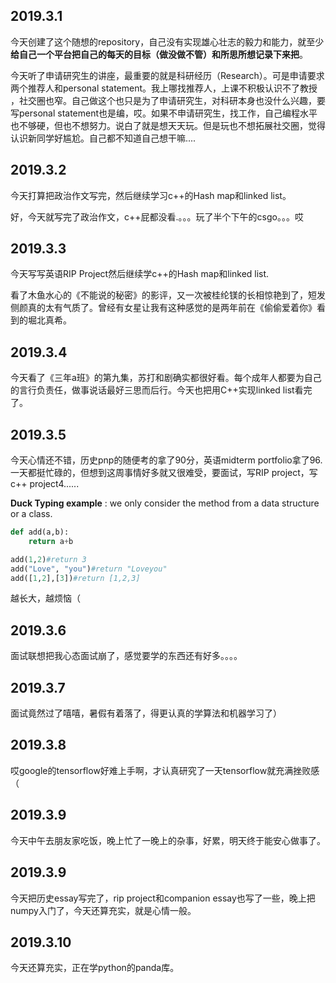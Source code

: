 2019.3.1
-------------

今天创建了这个随想的repository，自己没有实现雄心壮志的毅力和能力，就至少**给自己一个平台把自己的每天的目标（做没做不管）和所思所想记录下来把**。

今天听了申请研究生的讲座，最重要的就是科研经历（Research）。可是申请要求两个推荐人和personal statement。我上哪找推荐人，上课不积极认识不了教授
，社交圈也窄。自己做这个也只是为了申请研究生，对科研本身也没什么兴趣，要写personal statement也是编，哎。如果不申请研究生，找工作，自己编程水平
也不够硬，但也不想努力。说白了就是想天天玩。但是玩也不想拓展社交圈，觉得认识新同学好尴尬。自己都不知道自己想干嘛....



2019.3.2
------------

今天打算把政治作文写完，然后继续学习c++的Hash map和linked list。

好，今天就写完了政治作文，c++屁都没看.。。。玩了半个下午的csgo。。。哎



2019.3.3
-------------

今天写写英语RIP Project然后继续学c++的Hash map和linked list.

看了木鱼水心的《不能说的秘密》的影评，又一次被桂纶镁的长相惊艳到了，短发侧颜真的太有气质了。曾经有女星让我有这种感觉的是两年前在《偷偷爱着你》看到的堀北真希。



2019.3.4
---------

今天看了《三年a班》的第九集，苏打和剧确实都很好看。每个成年人都要为自己的言行负责任，做事说话最好三思而后行。今天也把用C++实现linked list看完了。



2019.3.5
---------

今天心情还不错，历史pnp的随便考的拿了90分，英语midterm portfolio拿了96. 一天都挺忙碌的，但想到这周事情好多就又很难受，要面试，写RIP project，写c++ project4......

**Duck Typing example** : we only consider the method from a data structure or a class.

```python
def add(a,b):
	return a+b

add(1,2)#return 3
add("Love", "you")#return "Loveyou"
add([1,2],[3])#return [1,2,3]
```



越长大，越烦恼（



2019.3.6
--------
面试联想把我心态面试崩了，感觉要学的东西还有好多。。。。

2019.3.7
-------
面试竟然过了嘻嘻，暑假有着落了，得更认真的学算法和机器学习了）

2019.3.8
------
哎google的tensorflow好难上手啊，才认真研究了一天tensorflow就充满挫败感（

2019.3.9
-------
今天中午去朋友家吃饭，晚上忙了一晚上的杂事，好累，明天终于能安心做事了。

2019.3.9
--------
今天把历史essay写完了，rip project和companion essay也写了一些，晚上把numpy入门了，今天还算充实，就是心情一般。

2019.3.10
-----
今天还算充实，正在学python的panda库。













